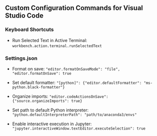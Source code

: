## Custom Configuration Commands for Visual Studio Code

### Keyboard Shortcuts

- Run Selected Text in Active Terminal: `workbench.action.terminal.runSelectedText`

### Settings.json

- Format on save: `"editor.formatOnSaveMode": "file", "editor.formatOnSave": true`

- Set default formatter: `"[python]": {"editor.defaultFormatter": "ms-python.black-formatter"}`

- Organize imports: `"editor.codeActionsOnSave": {"source.organizeImports": true}`

- Set path to default Python interpreter: `"python.defaultInterpreterPath": "path/to/anaconda3/envs"`

- Enable interactive execution in Jupyter: `"jupyter.interactiveWindow.textEditor.executeSelection": true`

